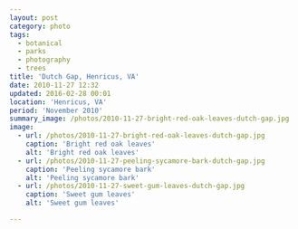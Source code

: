 ```yaml
---
layout: post
category: photo
tags:
  - botanical
  - parks
  - photography
  - trees
title: 'Dutch Gap, Henricus, VA'
date: 2010-11-27 12:32
updated: 2016-02-28 00:01
location: 'Henricus, VA'
period: 'November 2010'
summary_image: /photos/2010-11-27-bright-red-oak-leaves-dutch-gap.jpg
image:
  - url: /photos/2010-11-27-bright-red-oak-leaves-dutch-gap.jpg
    caption: 'Bright red oak leaves'
    alt: 'Bright red oak leaves'
  - url: /photos/2010-11-27-peeling-sycamore-bark-dutch-gap.jpg
    caption: 'Peeling sycamore bark'
    alt: 'Peeling sycamore bark'
  - url: /photos/2010-11-27-sweet-gum-leaves-dutch-gap.jpg
    caption: 'Sweet gum leaves'
    alt: 'Sweet gum leaves'

---
```

